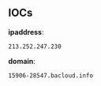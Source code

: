 
## IOCs

__ipaddress__:

```text
213.252.247.230
```
__domain__:

```text
15906-28547.bacloud.info
```